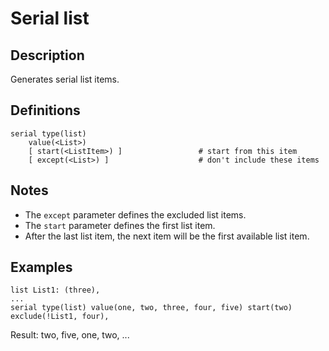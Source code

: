 # Serial list

## Description

Generates serial list items.

## Definitions

~~~
serial type(list)
    value(<List>)
    [ start(<ListItem>) ]                 # start from this item
    [ except(<List>) ]                    # don't include these items
~~~

## Notes

* The `except` parameter defines the excluded list items.
* The `start` parameter defines the first list item.
* After the last list item, the next item will be the first available list item.

## Examples

~~~
list List1: (three),
...
serial type(list) value(one, two, three, four, five) start(two) exclude(!List1, four),
~~~
Result: two, five, one, two, ...